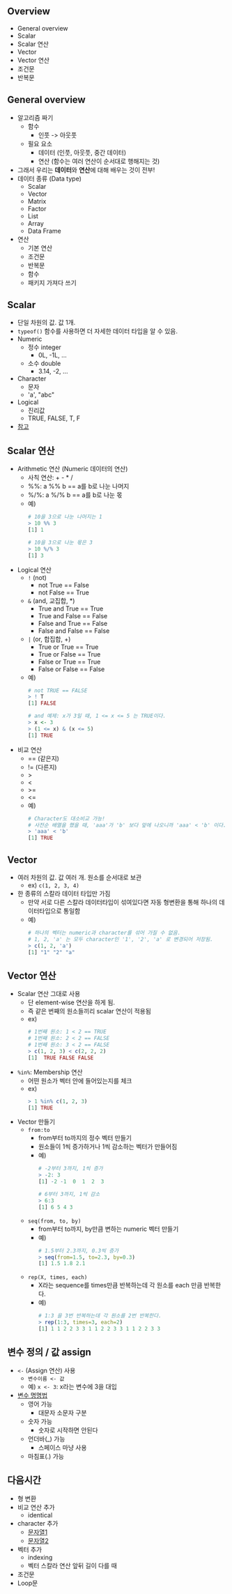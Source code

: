 ## Overview
- General overview
- Scalar
- Scalar 연산
- Vector
- Vector 연산
- 조건문
- 반복문

## General overview
- 알고리즘 짜기
    - 함수
        - 인풋 -> 아웃풋
    - 필요 요소
        - 데이터 (인풋, 아웃풋, 중간 데이터)
        - 연산 (함수는 여러 연산이 순서대로 행해지는 것)
- 그래서 우리는 **데이터**와 **연산**에 대해 배우는 것이 전부!
- 데이터 종류 (Data type)
    - Scalar
    - Vector
    - Matrix
    - Factor
    - List
    - Array
    - Data Frame
- 연산
    - 기본 연산
    - 조건문
    - 반복문
    - 함수
    - 패키지 가져다 쓰기

## Scalar
- 단일 차원의 값. 값 1개.
- `typeof()` 함수를 사용하면 더 자세한 데이터 타입을 알 수 있음.
- Numeric 
    - 정수 integer
        - 0L, -1L, ...
    - 소수 double
        - 3.14, -2, ...
- Character
    - 문자
    - 'a', "abc"
- Logical
    - 진리값
    - TRUE, FALSE, T, F
- [참고](http://sjh836.tistory.com/112?category=719115)

## Scalar 연산
- Arithmetic 연산 (Numeric 데이터의 연산)
    - 사칙 연산: + - * /
    - %%: a %% b == a를 b로 나눈 나머지
    - %/%: a %/% b == a를 b로 나눈 몫
    - 예)
        ```R
        # 10을 3으로 나눈 나머지는 1
        > 10 %% 3
        [1] 1

        # 10을 3으로 나눈 몫은 3
        > 10 %/% 3
        [1] 3
        ```
- Logical 연산
    - `!` (not)
        - not True == False
        - not False == True
    - `&` (and, 교집합, *)
        - True and True == True
        - True and False == False
        - False and True == False
        - False and False == False
    - `|` (or, 합집합, +)
        - True or True == True
        - True or False == True
        - False or True == True
        - False or False == False
    - 예) 
        ```R
        # not TRUE == FALSE
        > ! T
        [1] FALSE

        # and 예제: x가 3일 때, 1 <= x <= 5 는 TRUE이다.
        > x <- 3
        > (1 <= x) & (x <= 5)
        [1] TRUE
        ```
- 비교 연산
    - == (같은지)
    - != (다른지)
    - \>
    - <
    - \>=
    - \<=
    - 예)
        ```R
        # Character도 대소비교 가능!
        # 사전순 배열을 했을 때, 'aaa'가 'b' 보다 앞에 나오니까 'aaa' < 'b' 이다.
        > 'aaa' < 'b'
        [1] TRUE
        ```

## Vector
- 여러 차원의 값. 값 여러 개. 원소를 순서대로 보관
    - ex) `c(1, 2, 3, 4)`
- 한 종류의 스칼라 데이터 타입만 가짐
    - 만약 서로 다른 스칼라 데이터타입이 섞여있다면 자동 형변환을 통해 하나의 데이터타입으로 통일함
    - 예)
        ```R
        # 하나의 벡터는 numeric과 character를 섞어 가질 수 없음.
        # 1, 2, 'a' 는 모두 character인 '1', '2', 'a' 로 변경되어 저장됨.
        > c(1, 2, 'a')
        [1] "1" "2" "a"
        ```

## Vector 연산
- Scalar 연산 그대로 사용
    - 단 element-wise 연산을 하게 됨.
    - 즉 같은 번째의 원소들끼리 scalar 연산이 적용됨
    - ex)
        ```R
        # 1번째 원소: 1 < 2 == TRUE
        # 1번째 원소: 2 < 2 == FALSE
        # 1번째 원소: 3 < 2 == FALSE
        > c(1, 2, 3) < c(2, 2, 2)
        [1]  TRUE FALSE FALSE
        ```
- `%in%`: Membership 연산
    - 어떤 원소가 벡터 안에 들어있는지를 체크
    - ex)
        ```R
        > 1 %in% c(1, 2, 3)
        [1] TRUE
        ```
- Vector 만들기
    - `from:to`
        - from부터 to까지의 정수 벡터 만들기
        - 원소들이 1씩 증가하거나 1씩 감소하는 벡터가 만들어짐
        - 예)
            ```R
            # -2부터 3까지, 1씩 증가
            > -2: 3
            [1] -2 -1  0  1  2  3

            # 6부터 3까지, 1씩 감소
            > 6:3
            [1] 6 5 4 3
            ```
    - `seq(from, to, by)`
        - from부터 to까지, by만큼 변하는 numeric 벡터 만들기
        - 예)
            ```R
            # 1.5부터 2.3까지, 0.3씩 증가
            > seq(from=1.5, to=2.3, by=0.3)
            [1] 1.5 1.8 2.1
            ```
    - `rep(X, times, each)`
        - X라는 sequence를 times만큼 반복하는데 각 원소를 each 만큼 반복한다.
        - 예)
            ```R
            # 1:3 을 3번 반복하는데 각 원소를 2번 반복한다.
            > rep(1:3, times=3, each=2)
            [1] 1 1 2 2 3 3 1 1 2 2 3 3 1 1 2 2 3 3
            ```

## 변수 정의 / 값 assign
- `<-` (Assign 연산) 사용
    - `변수이름 <- 값`
    - 예) `x <- 3`: x라는 변수에 3을 대입
- [변수 명명법](http://sjh836.tistory.com/112)
    - 영어 가능
        - 대문자 소문자 구분
    - 숫자 가능
        - 숫자로 시작하면 안된다
    - 언더바(_) 가능
        - 스페이스 마냥 사용
    - 마침표(.) 가능


## 다음시간
- 형 변환
- 비교 연산 추가
    - identical
- character 추가
    - [문자열1](http://goodtogreate.tistory.com/entry/R의-문자열-처리-함수)
    - [문자열2](http://rfriend.tistory.com/37)
- 벡터 추가
    - indexing
    - 벡터 스칼라 연산 앞뒤 길이 다를 때
- 조건문
- Loop문